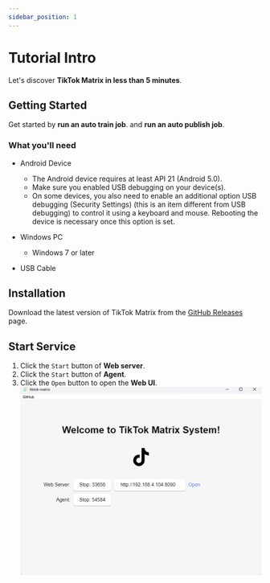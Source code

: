 ```yaml
---
sidebar_position: 1
---
```


# Tutorial Intro

Let's discover **TikTok Matrix in less than 5 minutes**.

## Getting Started

Get started by **run an auto train job**.
and **run an auto publish job**.

### What you'll need

- Android Device
  - The Android device requires at least API 21 (Android 5.0).
  - Make sure you enabled USB debugging on your device(s).
  - On some devices, you also need to enable an additional option USB debugging (Security Settings) (this is an item different from USB debugging) to control it using a keyboard and mouse. Rebooting the device is necessary once this option is set.

- Windows PC
  - Windows 7 or later
- USB Cable

## Installation

Download the latest version of TikTok Matrix from the [GitHub Releases](https://github.com/niostack/tiktok-matrix/releases) page.

## Start Service

1. Click the `Start` button of **Web server**.
2. Click the `Start` button of **Agent**.
3. Click the `Open` button to open the **Web UI**.
![Start Service](img/start-service.png)

